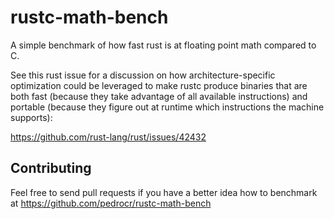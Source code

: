 # rustc-math-bench

A simple benchmark of how fast rust is at floating point math compared to C.

See this rust issue for a discussion on how architecture-specific optimization could be leveraged to make rustc produce binaries that are both fast (because they take advantage of all available instructions) and portable (because they figure out at runtime which instructions the machine supports):

https://github.com/rust-lang/rust/issues/42432

Contributing
------------

Feel free to send pull requests if you have a better idea how to benchmark at https://github.com/pedrocr/rustc-math-bench

